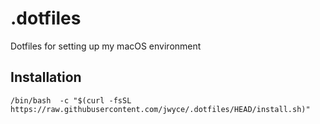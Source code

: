 # .dotfiles
Dotfiles for setting up my macOS environment

## Installation
```
/bin/bash  -c "$(curl -fsSL https://raw.githubusercontent.com/jwyce/.dotfiles/HEAD/install.sh)"
```
